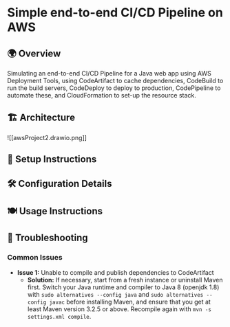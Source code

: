 # Simple end-to-end CI/CD Pipeline on AWS

## 🌍 Overview
Simulating an end-to-end CI/CD Pipeline for a Java web app using AWS Deployment Tools, using CodeArtifact to cache dependencies, CodeBuild to run the build servers, CodeDeploy to deploy to production, CodePipeline to automate these, and CloudFormation to set-up the resource stack.

## 🏗️ Architecture
![[awsProject2.drawio.png]]

## 🧱 Setup Instructions

## 🛠️ Configuration Details

## 🍽️ Usage Instructions

## 🚨 Troubleshooting
### Common Issues
- **Issue 1:** Unable to compile and publish dependencies to CodeArtifact
    - **Solution:** If necessary, start from a fresh instance or uninstall Maven first. Switch your Java runtime and compiler to Java 8 (openjdk 1.8) with `sudo alternatives --config java` and `sudo alternatives --config javac` before installing Maven, and ensure that you get at least Maven version 3.2.5 or above. Recompile again with `mvn -s settings.xml compile`.